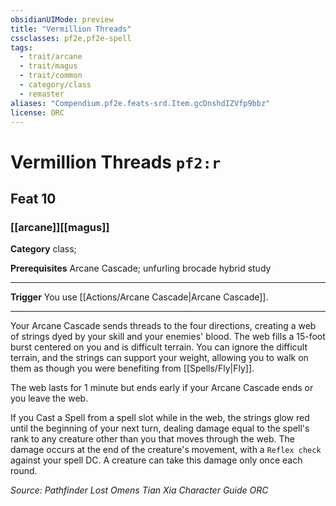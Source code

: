```yaml
---
obsidianUIMode: preview
title: "Vermillion Threads"
cssclasses: pf2e,pf2e-spell
tags:
  - trait/arcane
  - trait/magus
  - trait/common
  - category/class
  - remaster
aliases: "Compendium.pf2e.feats-srd.Item.gcDnshdIZVfp9bbz"
license: ORC
---
```

# Vermillion Threads `pf2:r`
## Feat 10
### [[arcane]][[magus]]

**Category** class; 



**Prerequisites** Arcane Cascade; unfurling brocade hybrid study
* * *
**Trigger** You use [[Actions/Arcane Cascade|Arcane Cascade]].

* * *

Your Arcane Cascade sends threads to the four directions, creating a web of strings dyed by your skill and your enemies' blood. The web fills a 15-foot burst centered on you and is difficult terrain. You can ignore the difficult terrain, and the strings can support your weight, allowing you to walk on them as though you were benefiting from [[Spells/Fly|Fly]].

The web lasts for 1 minute but ends early if your Arcane Cascade ends or you leave the web.

If you Cast a Spell from a spell slot while in the web, the strings glow red until the beginning of your next turn, dealing damage equal to the spell's rank to any creature other than you that moves through the web. The damage occurs at the end of the creature's movement, with a `Reflex check` against your spell DC. A creature can take this damage only once each round.

*Source: Pathfinder Lost Omens Tian Xia Character Guide*
*ORC*